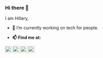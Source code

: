### Hi there 👋
I am Hillary,


- 🔭 I’m currently working on tech for people.

- **📫  Find me at:** 
<a href="https://www.linkedin.com/in/hillary-kimaita/">
  <img align="left" alt="Hillary Kimaita | LinkdeIN" width="22px" src="https://cdn.jsdelivr.net/npm/simple-icons@v3/icons/linkedin.svg" />
</a>
<a href="https://stackoverflow.com/users/8892202/hillkim-henry">
  <img align="left" alt="Hillary Kimaita | StackOverflow" width="22px" src="https://cdn.jsdelivr.net/npm/simple-icons@v3/icons/stackoverflow.svg" />
</a>
<a href="https://github.com/hillkim">
  <img align="left" alt="Hillkim | Github" width="22px" src="https://cdn.jsdelivr.net/npm/simple-icons@3.12.2/icons/github.svg" />
</a>
<a href="https://twitter.com/hillkimh">
  <img align="left" alt="Hillkim | Twitter" width="22px" src="https://cdn.jsdelivr.net/npm/simple-icons@3.12.2/icons/twitter.svg" />
</a>
<br />
<br />

